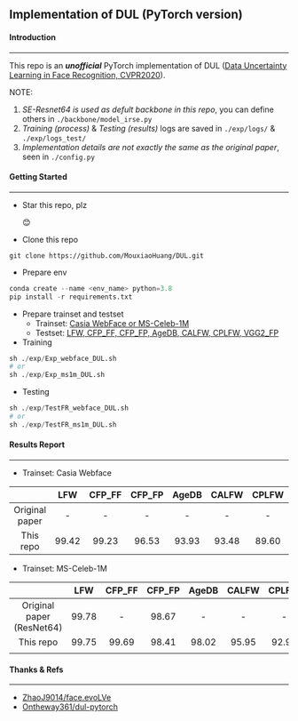 ## Implementation of DUL (PyTorch version)

#### Introduction

---

This repo is an ***unofficial*** PyTorch implementation of DUL ([Data Uncertainty Learning in Face Recognition, CVPR2020](https://arxiv.org/abs/2003.11339)). 

NOTE: 

1. *SE-Resnet64 is used as defult backbone in this repo*, you can define others in `./backbone/model_irse.py`
2. *Training (process)* & *Testing (results)* logs are saved in `./exp/logs/` & `./exp/logs_test/`
3. *Implementation details are not exactly the same as the original paper*, seen in `./config.py`



#### Getting Started

---

- Star this repo, plz

  😊

- Clone this repo

```
git clone https://github.com/MouxiaoHuang/DUL.git
```

- Prepare env

```python
conda create --name <env_name> python=3.8
pip install -r requirements.txt
```

- Prepare trainset and testset
  - Trainset: [Casia WebFace or MS-Celeb-1M](https://github.com/ZhaoJ9014/face.evoLVe)
  - Testset: [LFW, CFP_FF, CFP_FP, AgeDB, CALFW, CPLFW, VGG2_FP](https://github.com/ZhaoJ9014/face.evoLVe)
- Training

```python
sh ./exp/Exp_webface_DUL.sh
# or
sh ./exp/Exp_ms1m_DUL.sh
```

- Testing

```python
sh ./exp/TestFR_webface_DUL.sh
# or
sh ./exp/TestFR_ms1m_DUL.sh
```



#### Results Report

---

- Trainset: Casia Webface

|                |  LFW  | CFP_FF | CFP_FP | AgeDB | CALFW | CPLFW | VGG2_FP |
| :------------: | :---: | :----: | :----: | :---: | :---: | :---: | :-----: |
| Original paper |   -   |   -    |   -    |   -   |   -   |   -   |    -    |
|   This repo    | 99.42 | 99.23  | 96.53  | 93.93 | 93.48 | 89.60 |  93.76  |

- Trainset: MS-Celeb-1M

|                           |  LFW  | CFP_FF | CFP_FP | AgeDB | CALFW | CPLFW | VGG2_FP |
| :-----------------------: | :---: | :----: | :----: | :---: | :---: | :---: | :-----: |
| Original paper (ResNet64) | 99.78 |   -    | 98.67  |   -   |   -   |   -   |    -    |
|         This repo         | 99.75 | 99.69  | 98.41  | 98.02 | 95.95 | 92.97 |  95.40  |
|                           |       |        |        |       |       |       |         |



#### Thanks & Refs

---

- [ZhaoJ9014/face.evoLVe](https://github.com/ZhaoJ9014/face.evoLVe)
- [Ontheway361/dul-pytorch](https://github.com/Ontheway361/dul-pytorch)

